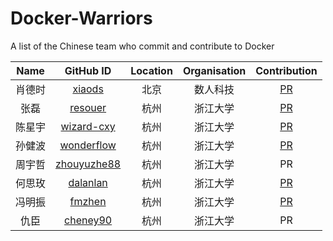 # Docker-Warriors
A list of the Chinese team who commit and contribute to Docker

|Name | GitHub ID | Location | Organisation | Contribution
|:-----:| :----------: | :----------: | :------------: | :------------:
肖德时 | [xiaods](https://github.com/xiaods) | 北京 | 数人科技 | [PR](https://github.com/docker/docker/pulls?q=is%3Apr+author%3Axiaods+is%3Aclosed)
张磊 | [resouer](https://github.com/resouer) | 杭州 | 浙江大学 | [PR](https://github.com/docker/docker/pulls?q=is%3Apr+author%3Aresouer+is%3Aclosed)
陈星宇 | [wizard-cxy](https://github.com/wizard-cxy) | 杭州 | 浙江大学 | [PR](https://github.com/GoogleCloudPlatform/kubernetes/pulls?q=is%3Apr+author%3Awizard-cxy+is%3Aclosed)
孙健波 | [wonderflow](https://github.com/wonderflow) | 杭州 | 浙江大学 | [PR](https://github.com/docker/docker/pulls?q=is%3Apr+is%3Aclosed+author%3Awonderflow)
周宇哲 | [zhouyuzhe88](https://github.com/zhouyuzhe88) | 杭州 | 浙江大学 | PR
何思玫 | [dalanlan](https://github.com/dalanlan) | 杭州 | 浙江大学 | [PR](https://github.com/docker/docker/pulls?q=is%3Apr+is%3Aclosed+author%3Adalanlan)
冯明振 | [fmzhen](https://github.com/fmzhen) | 杭州 | 浙江大学 | [PR](https://github.com/docker/docker/pulls/fmzhen)
仇臣 | [cheney90](https://github.com/cheney90) | 杭州 | 浙江大学 | PR
